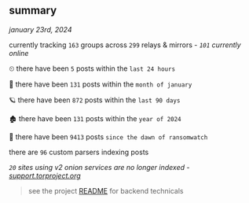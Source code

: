 
## summary
_january 23rd, 2024_

currently tracking `163` groups across `299` relays & mirrors - _`101` currently online_

⏲ there have been `5` posts within the `last 24 hours`

🦈 there have been `131` posts within the `month of january`

🪐 there have been `872` posts within the `last 90 days`

🏚 there have been `131` posts within the `year of 2024`

🦕 there have been `9413` posts `since the dawn of ransomwatch`

there are `96` custom parsers indexing posts

_`20` sites using v2 onion services are no longer indexed - [support.torproject.org](https://support.torproject.org/onionservices/v2-deprecation/)_

> see the project [README](https://github.com/joshhighet/ransomwatch#ransomwatch--) for backend technicals

